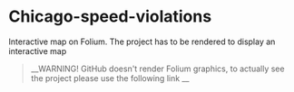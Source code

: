 # Chicago-speed-violations
Interactive map on Folium. The project has to be rendered to display an interactive map
> __WARNING! GitHub doesn't render Folium graphics, to actually see the project please use the following link __ 
> 
